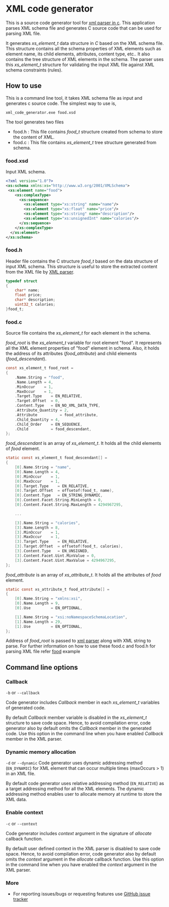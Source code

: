 XML code generator
==================

This is a source code generator tool for [xml parser in c][1]. This application parses XML schema file
and generates C source code that can be used for parsing XML file.

It generates *xs_element_t* data structure in *C* based on the XML schema file. This structure contains all the
schema properties of XML elements such as element name, its child elements, attributes, content type, etc..
It also contains the tree structure of XML elements in the schema.
The parser uses this *xs_element_t* structure for validating the input XML file against XML schema constraints (rules).

## How to use

This is a command line tool, it takes XML schema file as input and generates c source code.
The simplest way to use is,
```shell
xml_code_generator.exe food.xsd
```

The tool generates two files
- food.h  : This file contains *food_t* structure created from schema to store the content of XML.
- food.c  : This file contains *xs_element_t* tree structure generated from schema.

### food.xsd

Input XML schema.

```XML
<?xml version="1.0"?>
<xs:schema xmlns:xs="http://www.w3.org/2001/XMLSchema">
 <xs:element name="food">
    <xs:complexType>
      <xs:sequence>
        <xs:element type="xs:string" name="name"/>
        <xs:element type="xs:float" name="price"/>
        <xs:element type="xs:string" name="description"/>
        <xs:element type="xs:unsignedInt" name="calories"/>
      </xs:sequence>
    </xs:complexType>
  </xs:element>
</xs:schema>
```

### food.h

Header file contains the C structure *food_t* based on the data structure of input XML schema.
This structure is useful to store the extracted content from the XML file by [XML parser][1].

```C
typedef struct
{
    char* name;
    float price;
    char* description;
    uint32_t calories;
}food_t;
```

### food.c

Source file contains the *xs_element_t* for each element in the schema.

*food_root* is the *xs_element_t* variable for root element "food".
It represents all the XML element properties of "food" element in schema.
Also, it holds the address of its attributes (*food_attribute*) and child elements (*food_descendant*).

```C
const xs_element_t food_root =
{
    .Name.String = "food",
    .Name.Length = 4,
    .MinOccur    = 1,
    .MaxOccur    = 1,
    .Target.Type    = EN_RELATIVE,
    .Target.Offset  = 0,
    .Content.Type   = EN_NO_XML_DATA_TYPE,
    .Attribute_Quantity = 2,
    .Attribute          = food_attribute,
    .Child_Quantity = 4,
    .Child_Order    = EN_SEQUENCE,
    .Child          = food_descendant,
};
```

*food_descendant* is an array of *xs_element_t*. It holds all the child elements of *food* element.
```C
static const xs_element_t food_descendant[] =
{
    [0].Name.String = "name",
    [0].Name.Length = 4,
    [0].MinOccur    = 1,
    [0].MaxOccur    = 1,
    [0].Target.Type    = EN_RELATIVE,
    [0].Target.Offset  = offsetof(food_t, name),
    [0].Content.Type   = EN_STRING_DYNAMIC,
    [0].Content.Facet.String.MinLength = 0,
    [0].Content.Facet.String.MaxLength = 4294967295,

    ...

    [3].Name.String = "calories",
    [3].Name.Length = 8,
    [3].MinOccur    = 1,
    [3].MaxOccur    = 1,
    [3].Target.Type    = EN_RELATIVE,
    [3].Target.Offset  = offsetof(food_t, calories),
    [3].Content.Type   = EN_UNSIGNED,
    [3].Content.Facet.Uint.MinValue = 0,
    [3].Content.Facet.Uint.MaxValue = 4294967295,
};
```

*food_attribute* is an array of *xs_attribute_t*. It holds all the attributes of *food* element.

```C
static const xs_attribute_t food_attribute[] =
{
    [0].Name.String = "xmlns:xsi",
    [0].Name.Length = 9,
    [0].Use         = EN_OPTIONAL,

    [1].Name.String = "xsi:noNamespaceSchemaLocation",
    [1].Name.Length = 29,
    [1].Use         = EN_OPTIONAL,
};
```

Address of *food_root* is passed to [xml parser][1] along with XML string to parse.
For further information on how to use these food.c and food.h for parsing XML file refer [food][2] example

## Command line options

### Callback
`-b` or `--callback`

Code generator includes *Callback* member in each *xs_element_t* variables of generated code.

By default *Callback* member variable is disabled in the *xs_element_t* structure to save code space.
Hence, to avoid compilation error, code generator also by default omits the *Callback* member in the generated code.
Use this option in the command line when you have enabled *Callback* member in the XML parser.

### Dynamic memory allocation
`-d` or `--dynamic`
Code generator uses dynamic addressing method (`EN_DYNAMIC`) for XML element that can occur multiple times (maxOccurs > 1) in an XML file.

By default code generator uses relative addressing method (`EN_RELATIVE`) as a target addressing method for all the XML elements.
The dynamic addressing method enables user to allocate memory at runtime to store the XML data.


### Enable context

`-c` or `--context`

Code generator includes *context* argument in the signature of *allocate* callback function.

By default user defined context in the XML parser is disabled to save code space.
Hence, to avoid compilation error, code generator also by default omits the *context* argument
in the *allocate* callback function.
Use this option in the command line when you have enabled the *context* argument in the XML parser.

### More
- For reporting issues/bugs or requesting features use [GitHub issue tracker][3]


[1]: https://github.com/kiishor/miniML-Parser
[2]: https://github.com/kiishor/miniML-Parser/tree/master/example/food
[3]: https://github.com/kiishor/xml_code_generator/issues
